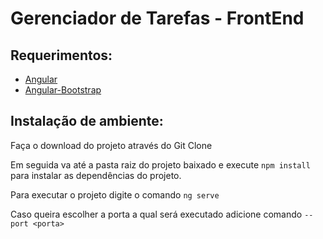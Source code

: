 # Gerenciador de Tarefas - FrontEnd

## Requerimentos:
* [Angular](https://angular.io/)
* [Angular-Bootstrap](https://ng-bootstrap.github.io/)

## Instalação de ambiente:

Faça o download do projeto através do Git Clone 

Em seguida va até a pasta raiz do projeto baixado e execute `npm install` para instalar as dependências do projeto.

Para executar o projeto digite o comando `ng serve` 

Caso queira escolher a porta a qual será executado adicione comando `--port <porta>`
